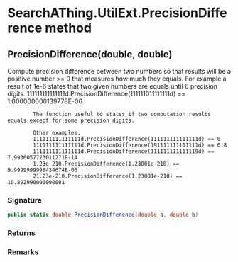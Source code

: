 # SearchAThing.UtilExt.PrecisionDifference method
## PrecisionDifference(double, double)
Compute precision difference between two numbers
            so that results will be a positive number >= 0
            that measures how much they equals.
            For example a result of 1e-6 states that two given numbers are equals until 6 precision digits.
            111111111111111d.PrecisionDifference(111111011111111d) == 1.000000000139778E-06
            
            The function useful to states if two computation results equals except for some precision digits.
            
            Other examples:
            111111111111111d.PrecisionDifference(111111111111111d) == 0
            111111111111111d.PrecisionDifference(191111111111111d) == 0.8
            111111111111111d.PrecisionDifference(111111111111119d) == 7.9936057773011271E-14
            1.23e-210.PrecisionDifference(1.23001e-210) == 9.9999999998434674E-06
            21.23e-210.PrecisionDifference(1.23001e-210) == 10.892990000000001

### Signature
```csharp
public static double PrecisionDifference(double a, double b)
```
### Returns

### Remarks

